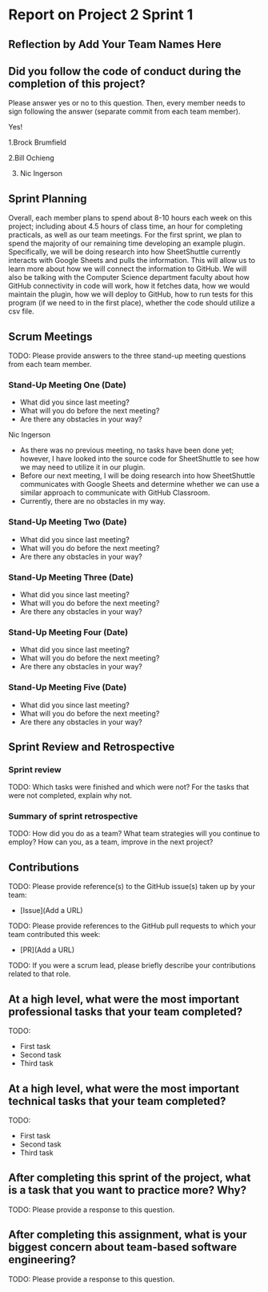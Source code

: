 # Report on Project 2 Sprint 1

## Reflection by Add Your Team Names Here

## Did you follow the code of conduct during the completion of this project?

Please answer yes or no to this question. Then, every member needs to sign following the answer (separate commit from each team member).

Yes!

1.Brock Brumfield

2.Bill Ochieng

3. Nic Ingerson

## Sprint Planning

Overall, each member plans to spend about 8-10 hours each week on this project; including about 4.5 hours of class time, an hour for completing practicals, as well as our team meetings. For the first sprint, we plan to spend the majority of our remaining time developing an example plugin. Specifically, we will be doing research into how SheetShuttle currently interacts with Google Sheets and pulls the information. This will allow us to learn more about how we will connect the information to GitHub. We will also be talking with the Computer Science department faculty about how GitHub connectivity in code will work, how it fetches data, how we would maintain the plugin, how we will deploy to GitHub, how to run tests for this program (if we need to in the first place), whether the code should utilize a csv file.

## Scrum Meetings

TODO: Please provide answers to the three stand-up meeting questions from each team member.

### Stand-Up Meeting One (Date)

- What did you since last meeting?
- What will you do before the next meeting?
- Are there any obstacles in your way?

Nic Ingerson
- As there was no previous meeting, no tasks have been done yet; however, I have looked into the source code for SheetShuttle to see how we may need to utilize it in our plugin.
- Before our next meeting, I will be doing research into how SheetShuttle communicates with Google Sheets and determine whether we can use a similar approach to communicate with GitHub Classroom.
- Currently, there are no obstacles in my way.

### Stand-Up Meeting Two (Date)

- What did you since last meeting?
- What will you do before the next meeting?
- Are there any obstacles in your way?

### Stand-Up Meeting Three (Date)

- What did you since last meeting?
- What will you do before the next meeting?
- Are there any obstacles in your way?

### Stand-Up Meeting Four (Date)

- What did you since last meeting?
- What will you do before the next meeting?
- Are there any obstacles in your way?

### Stand-Up Meeting Five (Date)

- What did you since last meeting?
- What will you do before the next meeting?
- Are there any obstacles in your way?

## Sprint Review and Retrospective

### Sprint review

TODO: Which tasks were finished and which were not? For the tasks that were not completed, explain why not.

### Summary of sprint retrospective

TODO: How did you do as a team? What team strategies will you continue to employ? How can you, as a team, improve in the next project?

## Contributions

TODO: Please provide reference(s) to the GitHub issue(s) taken up by your team:

- [Issue](Add a URL)

TODO: Please provide references to the GitHub pull requests to which your team contributed this week:

- [PR](Add a URL)

TODO: If you were a scrum lead, please briefly describe your contributions related to that role.

## At a high level, what were the most important professional tasks that your team completed?

TODO:

- First task
- Second task
- Third task

## At a high level, what were the most important technical tasks that your team completed?

TODO:

- First task
- Second task
- Third task

## After completing this sprint of the project, what is a task that you want to practice more? Why?

TODO: Please provide a response to this question.

## After completing this assignment, what is your biggest concern about team-based software engineering?

TODO: Please provide a response to this question.
